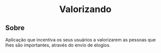<h1 align="center">
  <br>
  Valorizando
</h1>

## Sobre

Aplicação que incentiva os seus usuários a valorizarem as pessoas que lhes são importantes, através do envio de elogios.
